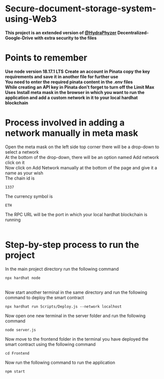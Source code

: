 
# Secure-document-storage-system-using-Web3

**This project is an extended version of [@HydraPhyzer](https://github.com/HydraPhyzer) Decentralized-Google-Drive with extra security to the files** 


# Points to remember

**Use node version 18.17.1 LTS**
**Create an account in Pinata copy the key requirements and save it in another file for further use**<br>
**You need to enter the required pinata content in the .env files** <br>
**While creating an API key in Pinata don't forget to turn off the Limit Max Uses**
**Install meta mask in the browser in which you want to run the application and add a custom network in it to your local hardhat blockchain**

# Process involved in adding a network manually in meta mask
Open the meta mask on the left side top corner there will be a drop-down to select a network <br>
At the bottom of the drop-down, there will be an option named Add network click on it <br>
Now click on Add Network manually at the bottom of the page and give it a name as your wish <br>
The chain id is <br>
```
1337
```
The currency symbol is <br>
```
ETH
```
The RPC URL will be the port in which your local hardhat blockchain is running<br>
<br>

# Step-by-step process to run the project
In the main project directory  run the following command <br>
```
npx hardhat node
```
<br>
Now start another terminal in the same directory and run the following command to deploy the smart contract<br>

```
npx hardhat run Scripts/Deploy.js --network localhost
```
Now open one new  terminal in the server folder and run the following command<br>
```
node server.js
```
Now move to the frontend folder in the terminal you have deployed the smart contract using the following command<br>
```
cd Frontend
```
Now run the following command to run the application<br>
```
npm start
```
